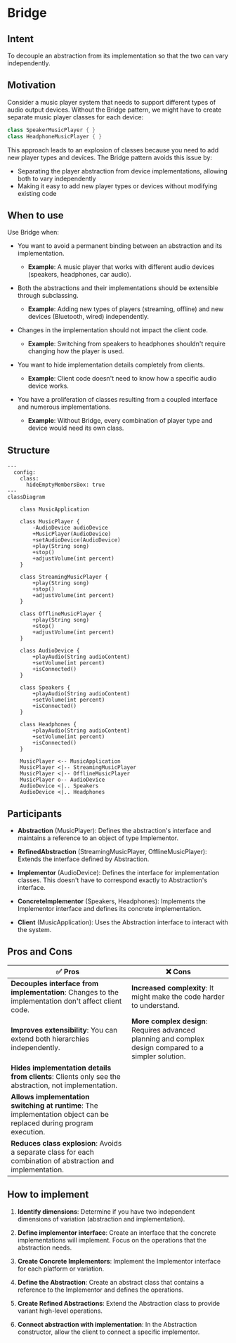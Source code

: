 # Bridge

## Intent
To decouple an abstraction from its implementation so that the two can vary independently.

## Motivation
Consider a music player system that needs to support different types of audio output devices. Without the Bridge pattern, we might have to create separate music player classes for each device:

```java
class SpeakerMusicPlayer { }
class HeadphoneMusicPlayer { }
```

This approach leads to an explosion of classes because you need to add new player types and devices. The Bridge pattern avoids this issue by:
* Separating the player abstraction from device implementations, allowing both to vary independently
* Making it easy to add new player types or devices without modifying existing code

## When to use

Use Bridge when:

* You want to avoid a permanent binding between an abstraction and its implementation.
    * **Example**: A music player that works with different audio devices (speakers, headphones, car audio).

* Both the abstractions and their implementations should be extensible through subclassing.
  * **Example**: Adding new types of players (streaming, offline) and new devices (Bluetooth, wired) independently.

* Changes in the implementation should not impact the client code.
  * **Example**: Switching from speakers to headphones shouldn't require changing how the player is used.

* You want to hide implementation details completely from clients.
  * **Example**: Client code doesn't need to know how a specific audio device works.


* You have a proliferation of classes resulting from a coupled interface and numerous implementations.
  * **Example**: Without Bridge, every combination of player type and device would need its own class.

## Structure
```mermaid
---
  config:
    class:
      hideEmptyMembersBox: true
---
classDiagram

    class MusicApplication

    class MusicPlayer {
        -AudioDevice audioDevice
        +MusicPlayer(AudioDevice)
        +setAudioDevice(AudioDevice)
        +play(String song)
        +stop()
        +adjustVolume(int percent)
    }

    class StreamingMusicPlayer {
        +play(String song)
        +stop()
        +adjustVolume(int percent)
    }

    class OfflineMusicPlayer {
        +play(String song)
        +stop()
        +adjustVolume(int percent)
    }

    class AudioDevice {
        +playAudio(String audioContent)
        +setVolume(int percent)
        +isConnected()
    }

    class Speakers {
        +playAudio(String audioContent)
        +setVolume(int percent)
        +isConnected()
    }

    class Headphones {
        +playAudio(String audioContent)
        +setVolume(int percent)
        +isConnected()
    }

    MusicPlayer <-- MusicApplication
    MusicPlayer <|-- StreamingMusicPlayer
    MusicPlayer <|-- OfflineMusicPlayer
    MusicPlayer o-- AudioDevice
    AudioDevice <|.. Speakers
    AudioDevice <|.. Headphones
```

## Participants
* **Abstraction** (MusicPlayer): Defines the abstraction's interface and maintains a reference to an object of type Implementor.

* **RefinedAbstraction** (StreamingMusicPlayer, OfflineMusicPlayer): Extends the interface defined by Abstraction.

* **Implementor** (AudioDevice): Defines the interface for implementation classes. This doesn't have to correspond exactly to Abstraction's interface.

* **ConcreteImplementor** (Speakers, Headphones): Implements the Implementor interface and defines its concrete implementation.

* **Client** (MusicApplication): Uses the Abstraction interface to interact with the system.

## Pros and Cons
| **✅ Pros**                                      | **❌ Cons**                                      |
|------------------------------------------------|-----------------------------------------------|
| **Decouples interface from implementation**: Changes to the implementation don't affect client code. | **Increased complexity**: It might make the code harder to understand. |
| **Improves extensibility**: You can extend both hierarchies independently. | **More complex design**: Requires advanced planning and complex design compared to a simpler solution. |
| **Hides implementation details from clients**: Clients only see the abstraction, not implementation. | |
| **Allows implementation switching at runtime**: The implementation object can be replaced during program execution. | |
| **Reduces class explosion**: Avoids a separate class for each combination of abstraction and implementation. | |

## How to implement

1. **Identify dimensions**: Determine if you have two independent dimensions of variation (abstraction and implementation).

2. **Define implementor interface**: Create an interface that the concrete implementations will implement. Focus on the operations that the abstraction needs.

3. **Create Concrete Implementors**: Implement the Implementor interface for each platform or variation.

4. **Define the Abstraction**: Create an abstract class that contains a reference to the Implementor and defines the operations.

5. **Create Refined Abstractions**: Extend the Abstraction class to provide variant high-level operations.

6. **Connect abstraction with implementation**: In the Abstraction constructor, allow the client to connect a specific implementor.